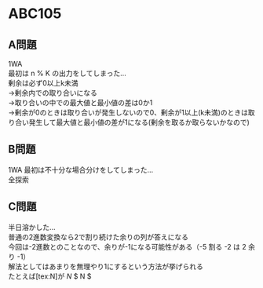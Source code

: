 # ABC105  
  
## A問題  
1WA  
最初は n % K の出力をしてしまった…  
剰余は必ず0以上k未満  
→剰余内での取り合いになる  
→取り合いの中での最大値と最小値の差は0か1  
→剰余が0のときは取り合いが発生しないので0、剰余が1以上(k未満)のときは取り合い発生して最大値と最小値の差が1になる(剰余を取るか取らないかなので)  
  
## B問題
1WA
最初は不十分な場合分けをしてしまった…  
全探索  
  
## C問題
半日溶かした…  
普通の2進数変換なら2で割り続けた余りの列が答えになる  
今回は-2進数とのことなので、余りが-1になる可能性がある（-5 割る -2 は 2 余り -1）  
解法としてはあまりを無理やり1にするという方法が挙げられる  
たとえば[tex:N]が $N$ $ N $  
